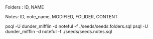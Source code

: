 Folders : ID, NAME

Notes: ID, note_name, MODIFIED, FOLIDER,  CONTENT

psql -U dunder_mifflin -d noteful -f ./seeds/seeds.folders.sql
psql -U dunder_mifflin -d noteful -f ./seeds/seeds.notes.sql